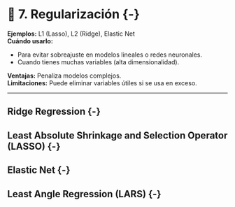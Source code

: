 # 🧮 **7. Regularización** {-}  

**Ejemplos:** L1 (Lasso), L2 (Ridge), Elastic Net   
**Cuándo usarlo:**   

* Para evitar sobreajuste en modelos lineales o redes neuronales.
* Cuando tienes muchas variables (alta dimensionalidad).

**Ventajas:** Penaliza modelos complejos.   
**Limitaciones:** Puede eliminar variables útiles si se usa en exceso.

---

## Ridge Regression  {-}   




## Least Absolute Shrinkage and Selection Operator (LASSO)  {-}  




## Elastic Net  {-}  




## Least Angle Regression (LARS)  {-}   




